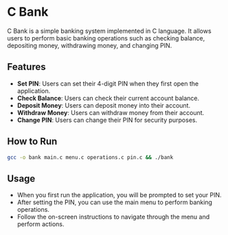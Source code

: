 # C Bank

C Bank is a simple banking system implemented in C language. It allows users to perform basic banking operations such as checking balance, depositing money, withdrawing money, and changing PIN.

## Features

- **Set PIN**: Users can set their 4-digit PIN when they first open the application.
- **Check Balance**: Users can check their current account balance.
- **Deposit Money**: Users can deposit money into their account.
- **Withdraw Money**: Users can withdraw money from their account.
- **Change PIN**: Users can change their PIN for security purposes.

## How to Run

```sh
gcc -o bank main.c menu.c operations.c pin.c && ./bank
```

## Usage

- When you first run the application, you will be prompted to set your PIN.
- After setting the PIN, you can use the main menu to perform banking operations.
- Follow the on-screen instructions to navigate through the menu and perform actions.
